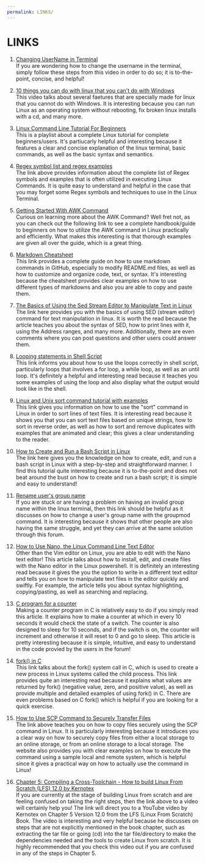 ```yaml
---
permalink: LINKS/
---
```


# LINKS

1. [Changing UserName in Terminal](https://youtu.be/ee2yz41L_3w?si=iZAPBsHUrkkNoPxp)<br>
If you are wondering how to change the username in the terminal, simply follow these steps
from this video in order to do so; it is to-the-point, concise, and helpful!

2. [10 things you can do with linux that you can't do with Windows](https://youtu.be/JOOkfGv58u0?si=8HtdRtGJg60sk8SV)<br>
This video talks about several faetures that are specially made for linux that you cannot do with Windows. It is interesting
because you can run Linux as an operating system without rebooting, fix broken linux installs with a cd, and many more.

3. [Linux Command Line Tutorial For Beginners](https://www.youtube.com/watch?v=YHFzr-akOas&list=PLS1QulWo1RIb9WVQGJ_vh-RQusbZgO_As)<br>
This is a playlist about a complete Linux tutorial for complete beginners/users. It's partiucarly helpful and interesting because it features
a clear and concise explanation of the linux terminal, basic commands, as well as the basic syntax and semantics.

4. [Regex symbol list and regex examples](https://www.codexpedia.com/regex/regex-symbol-list-and-regex-examples/)<br>
The link above provides information about the complete list of Regex symbols and examples that is often utilized in executing Linux Commands. It is
quite easy to understand and helpful in the case that you may forget some Regex symbols and techniques to use in the Linux Terminal.

5. [Getting Started With AWK Command](https://linuxhandbook.com/awk-command-tutorial/)<br>
Curious on learning more about the AWK Command? Well fret not, as you can check out the following link to see a complete handbook/guide to beginners
on how to utilize the AWK command in Linux practically and efficiently. What makes this interesting is that thorough examples are given all over the guide, which
is a great thing.

6. [Markdown Cheatsheet](https://github.com/adam-p/markdown-here/wiki/Markdown-Cheatsheet)<br>
This link provides a complete guide on how to use markdown commands in GitHub, especially to modify README.md files, as well as how to customize and
organize code, text, or syntax. It's interesting because the cheatsheet provides clear examples on how to use different types of markdowns and also
you are able to copy and paste them.

7. [The Basics of Using the Sed Stream Editor to Manipulate Text in Linux](https://www.digitalocean.com/community/tutorials/the-basics-of-using-the-sed-stream-editor-to-manipulate-text-in-linux#printing-lines)<br>
The link here provides you with the basics of using SED (stream editor) command for text manipulation in linux. It is worth the read because the article
teaches you about the syntax of SED, how to print lines with it, using the Address ranges, and many more. Additionally, there are even comments
where you can post questions and other users could answer them.

8. [Looping statements in Shell Script](https://www.geeksforgeeks.org/looping-statements-shell-script/)<br>
This link informs you about how to use the loops correctly in shell script, particularly loops that involves a for loop, a while loop, as well as an until loop.
It's definitely a helpful and interesting read because it teaches you some examples of using the loop and also display what the output would look like in the
shell.

9. [Linux and Unix sort command tutorial with examples](https://shapeshed.com/unix-sort/#:~:text=To%20sort%20by%20number%20pass,needs%20to%20be%20sorted%20numerically)<br>
This link gives you information on how to use the "sort" command in Linux in order to sort lines of text files. It is interesting read because it shows you that you can sort text files
based on unique strings, how to sort in reverse order, as well as how to sort and remove duplicates with examples that are animated and clear; this gives a clear understanding to the reader.

10. [How to Create and Run a Bash Script in Linux](https://youtu.be/p9sJGwGsO3E?si=o_yipTsHOi2GzS2Z)<br>
The link here gives you the knowledge on how to create, edit, and run a bash script in Linux with a step-by-step and straightforward manner. I find this tutorial quite interesting
because it is to-the-point and does not beat around the bust on how to create and run a bash script; it is simple and easy to understand!

11. [Rename user's group name](https://superuser.com/questions/404135/rename-users-group-name)<br>
If you are stuck or are having a problem on having an invalid group name within the linux terminal, then this link should be helpful as it discusses on how to change
a user's group name with the groupmod command. It is interesting because it shows that other people are also having the same struggle, and yet they can arrive at the same solution
through this forum.

12. [How to Use Nano, the Linux Command Line Text Editor](https://linuxize.com/post/how-to-use-nano-text-editor/)<br>
Other than the Vim editor on Linux, you are able to edit with the Nano text editor! This article talks about how to install, edit, and create files with the Nano editor in the Linux powershell. 
It is definitely an interesting read because it gives the you the option to write in a different text editor and tells you on how to manipulate text files in the editor quickly and swiftly. For example, the article tells you about syntax highlighting, copying/pasting, as well as searching and replacing.

13. [C program for a counter](https://stackoverflow.com/questions/27171065/c-program-for-a-counter)<br>
Making a counter program in C is relatively easy to do if you simply read this article. It explains how to make a counter at which in every 10 seconds it would check the state of a switch.
The counter is also designed to sleep for 10 seconds, and if the switch is on, the counter will increment and otherwise it will reset to 0 and go to sleep. This article is pretty interesting because it is simple, intuitive, and easy to understand in the code provied by the users in the forum!

14. [fork() in C](https://www.geeksforgeeks.org/fork-system-call/)<br>
This link talks about the fork() system call in C, which is used to create a new process in Linux systems called the child process. This link provides quite an interesting read because it explains what values are returned by fork() (negative value, zero, and positive value),
as well as provide multiple and detailed examples of using fork() in C. There are even problems based on C fork() which is helpful if you are looking for a quick exercise.

15. [How to Use SCP Command to Securely Transfer Files](https://linuxize.com/post/how-to-use-scp-command-to-securely-transfer-files/)<br>
The link above teaches you on how to copy files securely using the SCP command in Linux. It is particularly interesting because it introduces you a clear way on how to securely copy files from either a local storage to an online storage, or from an online storage to a local storage.
The website also provides you with clear examples on how to execute the command using a sample local and remote system, which is helpful since it gives a practical way on how to actually use the command in Linux!

16. [Chapter 5: Compiling a Cross-Toolchain - How to build Linux From Scratch (LFS) 12.0 by Kernotex](https://youtu.be/uggsnHSELos?si=RWrIR8Y87tkFkcGl)<br>
If you are currently at the stage of building Linux from scratch and are feeling confused on taking the right steps, then the link above to a video will certainly help you! The link will direct you to a YouTube video by Kernotex on Chapter 5
Version 12.0 from the LFS (Linux From Scratch) Book. The video is interesting and very helpful because he discusses on steps that are not explicitly mentioned in the book chapter, such as extracting the tar file or going (cd) into the tar file/directory to make the dependencies needed and the tools to create Linux from scratch. It is highly recommended that you check this video out if you are confused in any of the steps in Chapter 5.
